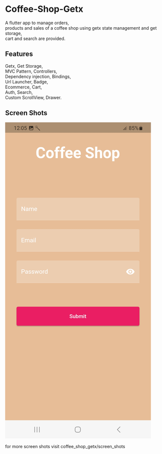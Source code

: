 # Coffee-Shop-Getx

A flutter app to manage orders,     
products and sales of a coffee shop using getx state management and get storage,   
cart and search are provided. 
## Features 
Getx, Get Storage,      
MVC Pattern, Controllers,     
Dependency injection, Bindings,    
Url Launcher, Badge,    
Ecommerce, Cart,     
Auth, Search,        
Custom ScrollView,  Drawer.     
## Screen Shots      

    
![alt text](https://github.com/mo7amedaliEbaid/Coffee-Shop-Getx/blob/master/coffee_shop_getx/screen_shots/login.jpg?raw=true)
  
  
  
  
       
  
  for more screen shots visit coffee_shop_getx/screen_shots
  
